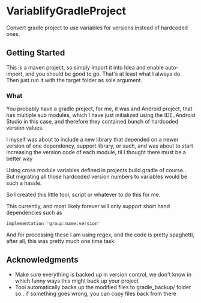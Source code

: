 # VariablifyGradleProject

Convert gradle project to use variables for versions instead of hardcoded ones.

## Getting Started

This is a maven project, so simply import it into Idea and enable auto-import, and you should be good to go. That's at least what I always do. Then just run it with the target folder as sole argument.

### What 

You probably have a gradle project, for me, it was and Android project, that has multiple sub modules, which I have just initialized using the IDE, Android Studio in this case, and therefore they contained bunch of hardcoded version values.

I myself was about to include a new library that depended on a newer version of one dependency, support library, or such, and was about to start increasing the version code of each module, til I thought there must be a better way

Using cross module variables defined in projects build.gradle of course.. But migrating all those hardcoded version numbers to variables would be such a hassle.

So I created this little tool, script or whatever to do this for me.

This currently, and most likely forever will only support short hand dependencies such as

```
implementation 'group:name:version'
```

And for processing these I am using regex, and the code is pretty spaghetti, after all, this was pretty much one time task.

## Acknowledgments

* Make sure everything is backed up in version control, we don't know in which funny ways this might buck up your project
* Tool automatically backs up the modified files to gradle_backup/ folder so.. if something goes wrong, you can copy files back from there

